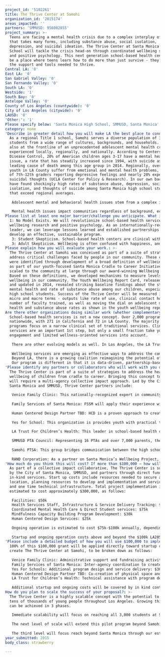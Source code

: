 ```yaml
---
project_id: '5102261'
title: The Thrive Center at Samohi
organization_id: '2015174'
areas_impacted: ''
partners: 'SMMUSD: 956002855'
project_summary: >-
  Teens are facing a mental health crisis due to a complex interplay of factors
  that takes many forms, including substance abuse, social isolation,
  depression, and suicidal ideation. The Thrive Center at Santa Monica High
  School will tackle the crisis head-on through coordinated wellbeing services
  and positive psychology. This next generation school-based health center will
  be a place where teens learn how to do more than just survive - they will find
  the support and tools needed to thrive.
Central LA: '0'
East LA: '0'
San Gabriel Valley: '0'
San Fernando Valley: '0'
South LA: '0'
Westside: '1'
South Bay: '0'
Antelope Valley: '0'
County of Los Angeles (countywide): '0'
City of Los Angeles (citywide): '0'
LAUSD: '0'
'Other:': '1'
Please specify below: 'Santa Monica High School, SMMUSD, Santa Monica'
category: none
'Describe in greater detail how you will make LA the best place to connect:': >-
  As a regional Title 1 school, Samohi serves a diverse population of 3,100
  students from a wide range of cultures, backgrounds, and households. Samohi is
  also at the frontline of an unprecedented adolescent mental health crisis
  experienced locally, regionally, and nationally. According to Centers for
  Disease Control, 20% of American children ages 3-17 have a mental health
  issue, a rate that has steadily increased since 1994, with suicide as the
  leading cause of death among this age group in 2014. Regionally, over 16% of
  youth in LA County suffer from emotional and mental health problems, with 32%
  of 7th-12th graders reporting depressive feelings and nearly 20% experiencing
  suicidal thoughts (UCLA Center for Policy & Research). In our own backyard, we
  have found shockingly high rates of substance abuse, depression, social
  isolation, and thoughts of suicide among Santa Monica high school students
  that exceed regional averages. 
   
   Adolescent mental and behavioral health issues stem from a complex interplay of factors. Reliance on traditional clinical approaches to address this crisis is not getting the job done. Santa Monica will become the first city and school district in LA County to create a center providing coordinated services focused on youth wellbeing. The Thrive Center at Samohi will not be your typical school-based health center. It will be more than a dingy office with a bowl of condoms, a nurse, and some DARE posters. The Thrive Center at Samohi will be a vibrant space putting cutting-edge wellbeing research into practice. Youth will learn strategies to address the full spectrum of factors influencing their personal wellbeing, both in the immediate and long-term. Co-created with students, activities will focus on both mental and physical health, including stress management, building connections with others, and other wellbeing-boosters. This will serve as the foundation for lifelong empowerment to better understand and take charge of improving one’s personal wellbeing. The Thrive Center at Samohi will be a key component in a suite of collective impact strategies to actively improve the health and wellbeing of our community’s most valuable resource: our youth. 
   
   Mental health issues impact communities regardless of background, economics, or other demographic characteristics. What we learn in Santa Monica will be open and scalable to communities throughout Los Angeles dealing with this adolescent mental and behavioral health crisis.
Please list at least one major barrier/challenge you anticipate. What is your strategy for overcoming these obstacles?: >-
  1: No Model Exists. We will revolutionize school-based health services using
  wellbeing research and positive psychology. As an internationally-recognized
  leader, we can leverage lessons learned and established partnerships to
  develop an effective, sustainable program. 
   3: Student Skepticism. School-based health centers are clinical with an undeniable hospital vibe. As such, use rates are typically low. The Thrive Center will be radically different. The space and services will be co-created with students and oriented toward positivity. 
   3: Adult Skepticism. Wellbeing is often confused with happiness, and therefore easily dismissed. We have been working for 4 years to build awareness and solidify wellbeing as a credible framework for understanding the myriad factors impacting people’s lives. We have established mechanisms for measuring wellbeing and a network of supporters. Hard data, early adopters, and updated educator and service provider training will help us to counter skepticism.
Please explain how you will evaluate your work.: >-
  The Thrive Center at Samohi was conceived as part of a suite of strategies to
  address critical challenges faced by people in our community. These challenges
  were identified through development of a broad definition of wellbeing first
  as part of our youth-focused Santa Monica Cradle to Career Initiative and then
  scaled to the community at large through our award-winning Wellbeing Project.
  Based on these definitions, we developed mechanisms to measure levels of
  wellbeing in our community. The Youth Wellbeing Report Card, released in 2012
  and updated in 2014, revealed striking baseline findings about the state of
  mental health and rate of substance abuse among our children, especially among
  high school students. Success of the Thrive Center will be measured in both
  micro and macro terms - outputs like rate of use, clinical contact hours,
  number of faculty trained, as well as moving the dial on adolescent mental
  health and substance abuse rates as shown in the youth wellbeing report card.
Are there other organizations doing similar work (whether complementary or competitive)? What is unique about your proposed approach?: >-
  School-based health services is not a new concept. Over 2,000 programs exist
  nationwide, with 271 in California and 72 in LA County. The majority of
  programs focus on a narrow clinical set of traditional services. Clinical
  services are an important 1st step, but only a small fraction take youth
  engagement and limited wellness-oriented services into account. 
   
   There are other evolving models as well. In Los Angeles, the LA Trust for Children’s Health has worked with LAUSD to update their school-based mental health centers to deal with the current crisis. Located at 14 high priority areas, these Wellness Centers are more in alignment with the goals of The Thrive Center and we have partnered with the LA Trust to learn from their example. Our project seeks to take the concept further by combining their lessons learned with our work in advancing community wellbeing. 
    
   Wellbeing services are emerging as effective ways to address the complex interplay of factors in mental and behavioral health. For example, CalState Northridge established the Oasis Center in response to a growing mental health crisis on campus. While CSUN’s program is not targeted to the same demographic as The Thrive Center, it is an important contribution to this next generation of wellbeing-oriented school-based health services. 
   Beyond LA, there is a growing coalition reimagining the potential of school-based health programs. The San Francisco Wellness Initiative is a dedicated to improving the health, wellbeing, and academic success of the city’s 16,000 public high school students. The program is similar in that it is based on an updated view of health. Services provided by adolescent health professionals will help students learn to deal with the various mental health stressors they encounter. This initiative is not a competitor of The Thrive Center. Rather it is evidence that this emerging holistic focus on coordinated wellbeing services is the next frontier of school-based health services. 
   Our program is different in that it is data-driven, partnership-based, and will be co-created with students to ensure the end result meets the needs of and appeals to our primary end users. While we are starting small, Samohi is a Title 1 school with a highly diverse population, 20% of which live in surrounding areas of LA. This, plus our existing partnerships, will help us establish an open knowledge sharing network with a built-in reach well beyond the borders of Santa Monica.
'Please identify any partners or collaborators who will work with you on this project. How much of the $100,000 grant award will each partner receive?': >-
  The Thrive Center is part of a suite of strategies to address the health and
  wellbeing of children from cradle to career. Bringing this concept to life
  will require a multi-agency collective impact approach. Led by the City of
  Santa Monica and SMMUSD, Thrive Center partners include:
   
   Venice Family Clinic: This nationally-recognized expert in community-based health and wellness centers will provide administrative and technical infrastructure for The Thrive Center. VFC will also develop a reimbursement revenue strategy to support ongoing operation. Share: $25k 
   
   Family Services of Santa Monica: FSSM will apply their experience with prevention, early intervention, and wellbeing-related programs to co-create and implement wellbeing services based on principles of positive psychology. Share: $25k
   
   Human Centered Design Partner TBD: HCD is a proven approach to creating innovative user-oriented solutions to complex problems. Santa Monica has successfully worked with HCD partners on 2 recent projects: library strategic planning and The Wellbeing Project. While a specific firm is TBD, our HCD partner will co-create the physical space, services, and technology with students to ensure the center is used and effective. Share: $10k
   
   Yes for School: This organization is provides youth with practical tools to shape a healthy body, mind, and lifestyle, and life skills to manage stress. Yes For School will co-create mindfulness and non-cognitive skill programs. Share: $30k 
   
   LA Trust For Children’s Health: This leader in school-based health center development will apply lessons learned through their work with LAUSD to provide technical assistance with Thrive Center concept development. Share: $10k
   
   SMMUSD PTA Council: Representing 16 PTAs and over 7,000 parents, the Council will be an important partner for building awareness and support through the District. Share: $0k.
   
   Samohi PTSA: This group bridges communication between the high school and families. Each school year is kicked off with a wellbeing meeting, providing parents and students meaningful information about services offered on campus. The PTSA will help spread word about the The Thrive Center’s services and mission. Share: $0k
   
   RAND Corporation: As a partner on Santa Monica’s Wellbeing Project, RAND’s extensive research and analysis of community wellbeing measurement and interventions will help inform development of The Thrive Center Concept, including impact measurement. Share: $0k
'How much do you think this will cost? If more than $100,000 – how will you cover the additional costs?': >-
  As part of a collective impact collaborative, The Thrive Center is supported
  by the City of Santa Monica, SMMUSD, and partners through direct funding and
  in-kind services. Start up costs include resources needed to secure a physical
  location, planning resources to develop and implementation and service plan,
  and one time technical infrastructure. Total project implementation is
  estimated to cost approximately $300,000, as follows: 
   
   Facilities: $50k
   Health Services Staff, Infrastructure & Service Delivery Tracking: $100k 
   Coordinated Mental Health Care & Direct Student services: $75k
   Mindfulness Capacity Building Program Development: $30k
   Human Centered Design Services: $25k
   
   Ongoing operation is estimated to cost $75k-$100k annually, depending on services provided and hours of operation. Both startup and ongoing operation costs are in line with national averages, according to the Alliance for School-Based Health Centers. 
   
   Startup and ongoing operation costs above and beyond the $100k LA2050 grant will be funded through a $200k 4-year grant from the City of Santa Monica and a $50k in-kind contribution from SMMUSD for facilities. As part of its partnership in the project, Venice Family Clinic will also use its expertise in securing health reimbursements to assist with ongoing operation costs. Other potential funding could come via Federal health care reform, which has provided a much-needed financial boost for school-based health centers. For the first time in history, dedicated funding has been allocated for these services ($200M over 4 years for the construction and equipment for centers). Thrive Center partners will explore all available funding options to ensure continued operation of this program.
'Please include a detailed budget of how you will use $100,000 to implement this project.': >-
  100% of this $100,000 grant will be applied directly toward startup costs to
  create The Thrive Center at Samohi, to be broken down as follows: 
   
   Venice Family Clinic: Administrative support and fundraising activities, $25k
   Family Services of Santa Monica: Inter-agency coordination to create and deliver services: $25k
   Yes For Schools: Additional program design and service delivery: $30k
   Human Centered Design Partner TBD: Co-creation of physical space and supporting technology: $10k
   LA Trust for Children’s Health: Technical assistance with program development: $10k
   
   Additional startup and ongoing costs will be covered by in kind contributions, existing partnerships, City grant funds, and other sources.
How do you plan to scale the success of your proposal?: >-
  The Thrive Center is a highly scalable concept with the potential to reach
  tens of thousands of young people throughout Los Angeles. Growing this project
  can be achieved in 3 phases.
   
   Immediate scalability will focus on reaching all 3,000 students at Samohi, over 20% of whom live in low income communities throughout Los Angeles. Our multi-pronged strategy for reaching the entire school population includes student co-creation, integrated school-wide health nudges, and embedding wellbeing science and positive psychology into curriculum, training, school culture, and student support activities. By involving students in the design of services, space, and outreach, we will ensure that the Center is created with end users in mind from the start, thereby increasing its uptake among the student community. Health nudges are a flexible and proven to work. They can include text message campaigns, modifications to the school cafeteria and other common spaces based on the science of choice architecture, and modernized public health messages based on principles of behavioral psychology. Finally, by integrating wellbeing into regular faculty training and student support services, concepts including mindfulness, mindset training, and positive psychology will become embedded into the school day.
   
   The next level of scale will extend this pilot program beyond Samohi to SMMUSD’s robust school-based mental health infrastructure that provides support services for students at 4 Title 1 schools, including John Adams Middle School. Based on what we learn about growing wellbeing services at Samohi, we will be able to replicate our model throughout an existing school-based mental health service infrastructure that will reach students throughout Santa Monica’s school district.
   
   The third level will focus reach beyond Santa Monica through our established relationships with the LA Trust for Children’s Health and Alliance for School Based Health Centers. By creating an open knowledge sharing network through these partnerships, we will help disseminate The Thrive Center wellbeing services model for replication in at least 14 existing student wellness centers located in high priority areas throughout Los Angeles.
year_submitted: 2015
body_class: strawberry

---
```

